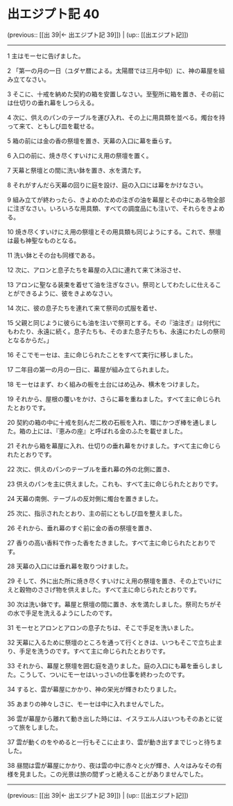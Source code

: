 # 出エジプト記 40

(previous:: [[出 39|← 出エジプト記 39]]) | (up:: [[出エジプト記]])

***




1 
主はモーセに告げました。 



2 
「第一の月の一日（ユダヤ暦による。太陽暦では三月中旬）に、神の幕屋を組み立てなさい。 



3 
そこに、十戒を納めた契約の箱を安置しなさい。至聖所に箱を置き、その前には仕切りの垂れ幕をしつらえる。 



4 
次に、供えのパンのテーブルを運び入れ、その上に用具類を並べる。燭台を持って来て、ともしび皿を載せる。 



5 
箱の前には金の香の祭壇を置き、天幕の入口に幕を垂らす。 



6 
入口の前に、焼き尽くすいけにえ用の祭壇を置く。 



7 
天幕と祭壇との間に洗い鉢を置き、水を満たす。 



8 
それがすんだら天幕の回りに庭を設け、庭の入口には幕をかけなさい。 



9 
組み立てが終わったら、きよめのための注ぎの油を幕屋とその中にある物全部に注ぎなさい。いろいろな用具類、すべての調度品にも注いで、それらをきよめる。 



10 
焼き尽くすいけにえ用の祭壇とその用具類も同じようにする。これで、祭壇は最も神聖なものとなる。 



11 
洗い鉢とその台も同様である。 



12 
次に、アロンと息子たちを幕屋の入口に連れて来て沐浴させ、 



13 
アロンに聖なる装束を着せて油を注ぎなさい。祭司としてわたしに仕えることができるように、彼をきよめなさい。 



14 
次に、彼の息子たちを連れて来て祭司の式服を着せ、 



15 
父親と同じように彼らにも油を注いで祭司とする。その『油注ぎ』は何代にもわたり、永遠に続く。息子たちも、そのまた息子たちも、永遠にわたしの祭司となるからだ。」 



16 
そこでモーセは、主に命じられたことをすべて実行に移しました。 



17 
二年目の第一の月の一日に、幕屋が組み立てられました。 



18 
モーセはまず、わく組みの板を土台にはめ込み、横木をつけました。 



19 
それから、屋根の覆いをかけ、さらに幕を重ねました。すべて主に命じられたとおりです。 



20 
契約の箱の中に十戒を刻んだ二枚の石板を入れ、環にかつぎ棒を通しました。箱の上には、『恵みの座』と呼ばれる金のふたを載せました。 



21 
それから箱を幕屋に入れ、仕切りの垂れ幕をかけました。すべて主に命じられたとおりです。 



22 
次に、供えのパンのテーブルを垂れ幕の外の北側に置き、 



23 
供えのパンを主に供えました。これも、すべて主に命じられたとおりです。 



24 
天幕の南側、テーブルの反対側に燭台を置きました。 



25 
次に、指示されたとおり、主の前にともしび皿を整えました。 



26 
それから、垂れ幕のすぐ前に金の香の祭壇を置き、 



27 
香りの高い香料で作った香をたきました。すべて主に命じられたとおりです。 



28 
天幕の入口には垂れ幕を取りつけました。 



29 
そして、外に出た所に焼き尽くすいけにえ用の祭壇を置き、その上でいけにえと穀物のささげ物を供えました。すべて主に命じられたとおりです。 



30 
次は洗い鉢です。幕屋と祭壇の間に置き、水を満たしました。祭司たちがその水で手足を洗えるようにしたのです。 



31 
モーセとアロンとアロンの息子たちは、そこで手足を洗いました。 



32 
天幕に入るために祭壇のところを通って行くときは、いつもそこで立ち止まり、手足を洗うのです。すべて主に命じられたとおりです。 



33 
それから、幕屋と祭壇を囲む庭を造りました。庭の入口にも幕を垂らしました。こうして、ついにモーセはいっさいの仕事を終わったのです。 



34 
すると、雲が幕屋にかかり、神の栄光が輝きわたりました。 



35 
あまりの神々しさに、モーセは中に入れませんでした。 



36 
雲が幕屋から離れて動き出した時には、イスラエル人はいつもそのあとに従って旅をしました。 



37 
雲が動くのをやめると一行もそこに止まり、雲が動き出すまでじっと待ちました。 



38 
昼間は雲が幕屋にかかり、夜は雲の中に赤々と火が輝き、人々はみなその有様を見ました。この光景は旅の間ずっと絶えることがありませんでした。

***

(previous:: [[出 39|← 出エジプト記 39]]) | (up:: [[出エジプト記]])
